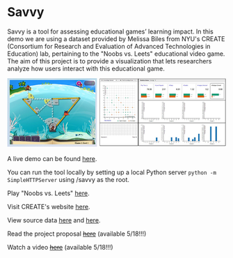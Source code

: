 # Savvy

Savvy is a tool for assessing educational games’ learning impact. In this demo we are using a dataset provided by Melissa Biles from NYU's CREATE (Consortium for Research and Evaluation of Advanced Technologies in Education) lab, pertaining to the "Noobs vs. Leets" educational video game. The aim of this project is to provide a visualization that lets researchers analyze how users interact with this educational game.

![alt text](https://github.com/NYU-CS6313-Projects/Savvy/blob/master/screenshots2.jpg "Noobs vs. Leets --> Savvy")

A live demo can be found [here](http://nyu-cs6313-projects.github.io/Savvy/savvy).

You can run the tool locally by setting up a local Python server `python -m SimpleHTTPServer` using /savvy as the root.

Play "Noobs vs. Leets" [here](http://create.nyu.edu/dream/login.php).

Visit CREATE's website [here](http://create.nyu.edu/).

View source data [here](https://github.com/NYU-CS6313-Projects/Savvy/blob/master/dataCleaning/nvl%20data%203.31.14%205.8.14%205.9.14%20-%2020140513%20NMH.xlsx) and [here](https://github.com/NYU-CS6313-Projects/Savvy/blob/master/dataCleaning/BIS_Spring2014_8.15.14_v.1.0.xlsx).

Read the project proposal [~~here~~]() (available 5/18!!!)

Watch a video [~~here~~]() (available 5/18!!!)
